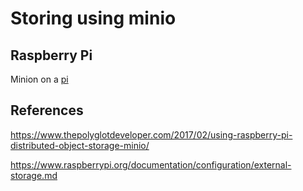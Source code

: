 # Storing using minio

## Raspberry Pi

Minion on a [pi](rpi.md)


## References

https://www.thepolyglotdeveloper.com/2017/02/using-raspberry-pi-distributed-object-storage-minio/

https://www.raspberrypi.org/documentation/configuration/external-storage.md
